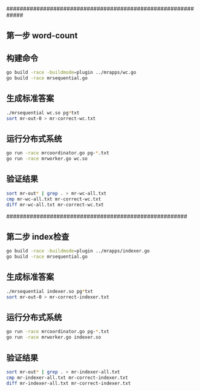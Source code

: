 #############################################################
## 第一步 word-count

## 构建命令
```bash
go build -race -buildmode=plugin ../mrapps/wc.go
go build -race mrsequential.go
```

## 生成标准答案
```bash
./mrsequential wc.so pg*txt
sort mr-out-0 > mr-correct-wc.txt
```

## 运行分布式系统
```bash
go run -race mrcoordinator.go pg-*.txt
go run -race mrworker.go wc.so
```

## 验证结果
```bash
sort mr-out* | grep . > mr-wc-all.txt
cmp mr-wc-all.txt mr-correct-wc.txt
diff mr-wc-all.txt mr-correct-wc.txt
```
######################################################
## 第二步 index检查
```bash
go build -race -buildmode=plugin ../mrapps/indexer.go
go build -race mrsequential.go
```

## 生成标准答案
```bash
./mrsequential indexer.so pg*txt
sort mr-out-0 > mr-correct-indexer.txt
```

## 运行分布式系统
```bash
go run -race mrcoordinator.go pg-*.txt
go run -race mrworker.go indexer.so
```

## 验证结果
```bash
sort mr-out* | grep . > mr-indexer-all.txt
cmp mr-indexer-all.txt mr-correct-indexer.txt
diff mr-indexer-all.txt mr-correct-indexer.txt
```